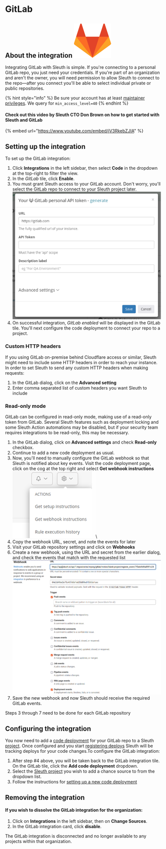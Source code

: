 # GitLab

## About the integration <img src="../../.gitbook/assets/gitlab-logo.svg" alt="" data-size="line">

Integrating GitLab with Sleuth is simple. If you're connecting to a personal GitLab repo, you just need your credentials. If you're part of an organization and aren't the owner, you will need permission to allow Sleuth to connect to the repo—after you connect you'll be able to select individual private or public repositories.

{% hint style="info" %}
Be sure your account has at least [maintainer privileges](https://docs.gitlab.com/ee/development/permissions.html#members). We query for `min_access_level=40`
{% endhint %}

#### Check out this video by Sleuth CTO Don Brown on how to get started with Sleuth and GitLab

{% embed url="https://www.youtube.com/embed/jV3RkebZJIA" %}

## Setting up the integration

To set up the GitLab integration:

1. Click **Integrations** in the left sidebar, then select **Code** in the dropdown at the top-right to filter the view.
2. In the _GitLab_ tile, click **Enable**.
3. You must grant Sleuth access to your GitLab account. Don't worry, you'll select the GitLab repo to connect to your Sleuth project later.\
   ![](<../../.gitbook/assets/image (10) (2).png>)
4. On successful integration, _GitLab enabled_ will be displayed in the GitLab tile. You'll next configure the code deployment to connect your repo to a project.

### Custom HTTP headers

If you using GitLab on-premise behind Cloudflare access or similar, Sleuth might need to include some HTTP headers in order to reach your instance. In order to set Sleuth to send any custom HTTP headers when making requests:

1. In the GitLab dialog, click on the **Advanced setting**
2. Enter comma separated list of custom headers you want Sleuth to include

### Read-only mode

GitLab can be configured in read-only mode, making use of a read-only token from GitLab. Several Sleuth features such as deployment locking and some Sleuth Action automations may be disabled, but if your security team requires integrations to be read-only, this may be necessary.

1. In the GitLab dialog, click on **Advanced settings** and check **Read-only** checkbox.
2. Continue to add a new code deployment as usual.
3. Now, you'll need to manually configure the GitLab webhook so that Sleuth is notified about key events. Visit the code deployment page, click on the cog at the top right and select **Get webhook instructions**\
   ![](<../../.gitbook/assets/image (12) (2).png>)\\
4. Copy the webhook URL, secret, and note the events for later
5. Visit your GitLab repository settings and click on **Webhooks**
6. Create a new webhook, using the URL and secret from the earlier dialog, and check the events that match with the requested list\
   ![](<../../.gitbook/assets/image (11) (1).png>)
7. Save the new webhook and now Sleuth should receive the required GitLab events.

Steps 3 through 7 need to be done for each GitLab repository

## Configuring the integration

You now need to add a [code deployment](../../modeling-your-deployments/code-deployments/) for your GitLab repo to a Sleuth [project](../../modeling-your-deployments/projects/). Once configured and you start [registering deploys](../../modeling-your-deployments/code-deployments/how-to-register-a-deploy.md) Sleuth will be tracking deploys for your code changes.To configure the GitLab integration:

1. After step #4 above, you will be taken back to the GitLab integration tile. On the GitLab tile, click the **Add code deployment** dropdown.
2. Select the [Sleuth project](../../modeling-your-deployments/projects/) you wish to add a chance source to from the dropdown list.
3. Follow the instructions for [setting up a new code deployment](../../settings/project/code-deployments.md)

## Removing the integration

#### If you wish to dissolve the **GitLab** integration for the organization:

1. Click on **Integrations** in the left sidebar, then on **Change Sources**.
2. In the GitLab integration card, click **disable**.

The GitLab integration is disconnected and no longer available to any projects within that organization.
